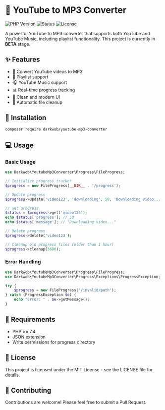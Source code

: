 # 🎵 YouTube to MP3 Converter

![PHP Version](https://img.shields.io/badge/PHP-%3E%3D7.4-blue)
![Status](https://img.shields.io/badge/Status-Beta-yellow)
![License](https://img.shields.io/badge/License-MIT-green)

A powerful YouTube to MP3 converter that supports both YouTube and YouTube Music, including playlist functionality. This project is currently in **BETA** stage.

## ✨ Features

- 🎵 Convert YouTube videos to MP3
- 📑 Playlist support
- 🎧 YouTube Music support
- 📊 Real-time progress tracking
- 🎯 Clean and modern UI
- 🔄 Automatic file cleanup

## 🚀 Installation

```bash
composer require darkwob/youtube-mp3-converter
```

## 💻 Usage

### Basic Usage

```php
use Darkwob\YoutubeMp3Converter\Progress\FileProgress;

// Initialize progress tracker
$progress = new FileProgress(__DIR__ . '/progress');

// Update progress
$progress->update('video123', 'downloading', 50, 'Downloading video...');

// Get progress
$status = $progress->get('video123');
echo $status['progress']; // 50
echo $status['message']; // "Downloading video..."

// Delete progress
$progress->delete('video123');

// Cleanup old progress files (older than 1 hour)
$progress->cleanup(3600);
```

### Error Handling

```php
use Darkwob\YoutubeMp3Converter\Progress\FileProgress;
use Darkwob\YoutubeMp3Converter\Progress\Exceptions\ProgressException;

try {
    $progress = new FileProgress('/invalid/path');
} catch (ProgressException $e) {
    echo "Error: " . $e->getMessage();
}
```

## 🔧 Requirements

- PHP >= 7.4
- JSON extension
- Write permissions for progress directory

## 📝 License

This project is licensed under the MIT License - see the LICENSE file for details.

## 🤝 Contributing

Contributions are welcome! Please feel free to submit a Pull Request. 